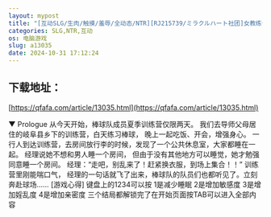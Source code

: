 ```yaml
---
layout: mypost
title: "[互动SLG/生肉/触摸/羞辱/全动态/NTR][RJ215739/ミラクルハート社团]女教练卡住了怎么办？趁机强上！/野球部のマネージャーが二段ベッドにはまって"
categories: SLG,NTR,互动
os: 电脑游戏
slug: a13035
date: 2024-10-31 17:12:24
---
```


## 下载地址：

[https://qfafa.com/article/13035.html](https://qfafa.com/article/13035.html)

▼ Prologue
从今天开始，棒球队成员夏季训练营仅限两天。
我们去导师父母居住的岐阜县乡下的训练营，白天练习棒球，
晚上一起吃饭、开会，增强身心。
一行人到达训练营，去房间放行李的时候，发现了一个公共休息室，大家都睡在一起。
经理说她不想和男人睡一个房间，
但由于没有其他地方可以睡觉，她才勉强同意睡一个房间。
经理：“走吧，别乱来了！赶紧换衣服，到场上集合！！”
训练营里刚能喘口气，
经理的一句话就飞了出来，棒球队的队员们也都听见了。立刻奔赴球场……
\[游戏心得\]
键盘上的1234可以按 
1是减少睡眠 
2是增加敏感度
3是增加婬乱度
4是增加亲密度 
三个结局都解锁完了在开始页面按TAB可以进入全部内容